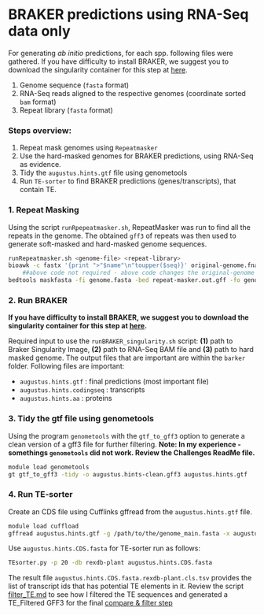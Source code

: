 # BRAKER predictions using RNA-Seq data only
For generating _ab initio_ predictions, for each spp. following files were gathered.
If you have difficulty to install BRAKER, we suggest you to download the singularity container for this step at [here](https://github.com/aseetharam/braker).

1. Genome sequence (`fasta` format)
2. RNA-Seq reads aligned to the respective genomes (coordinate sorted `bam` format)
4. Repeat library (`fasta` format)

### Steps overview:

1. Repeat mask genomes using `Repeatmasker`
2. Use the hard-masked genomes for BRAKER predictions, using RNA-Seq as evidence.
3. Tidy the `augustus.hints.gtf` file using genometools 
4. Run `TE-sorter` to find BRAKER predictions (genes/transcripts), that contain TE.


### 1. Repeat Masking

Using the script `runRpepeatmasker.sh`, RepeatMasker was run to find all the repeats in the genome. The obtained `gff3` of repeats was then used to generate soft-masked and hard-masked genome sequences.

```bash
runRepeatmasker.sh <genome-file> <repeat-library>
bioawk -c fastx '{print ">"$name"\n"toupper($seq)}' original-genome.fna > genome.fasta 
	##above code not required - above code changes the original-genome from a softmasked genome to a non-masked genome 
bedtools maskfasta -fi genome.fasta -bed repeat-masker.out.gff -fo genome.hardmasked.fasta
```

### 2. Run BRAKER

**If you have difficulty to install BRAKER, we suggest you to download the singularity container for this step at [here](https://github.com/aseetharam/braker).**

Required input to use the `runBRAKER_singularity.sh` script: **(1)** path to Braker Singularity Image, **(2)** path to RNA-Seq BAM file and **(3)** path to hard masked genome. 
The output files that are important are within the `barker` folder. Following files are important:

  - `augustus.hints.gtf` : final predictions (most important file) 
  - `augustus.hints.codingseq` : transcripts
  - `augustus.hints.aa` : proteins

### 3. Tidy the gtf file using genometools 

Using the program `genometools` with the `gtf_to_gff3` option to generate a clean version of a gff3 file for further filtering. **Note: In my experience - somethings `genometools` did not work. Review the Challenges ReadMe file.**
```bash
module load genometools
gt gtf_to_gff3 -tidy -o augustus.hints-clean.gff3 augustus.hints.gtf
```

### 4. Run TE-sorter

Create an CDS file using Cufflinks gffread from the `augustus.hints.gtf` file. 
```bash
module load cuffload
gffread augustus.hints.gtf -g /path/to/the/genome_main.fasta -x augustus.hints.CDS.fasta
```
Use `augustus.hints.CDS.fasta` for TE-sorter run as follows:

```bash
TEsorter.py -p 20 -db rexdb-plant augustus.hints.CDS.fasta
```

The result file `augustus.hints.CDS.fasta.rexdb-plant.cls.tsv` provides the list of transcript ids that has potential TE elements in it. Review the script [filter_TE.md](https://github.com/PeanutBase/BIND_annotation/blob/main/scripts/braker/filter_TE.md) to see how I filtered the TE sequences and generated a TE_Filtered GFF3 for the final [compare & filter step](https://github.com/PeanutBase/BIND_annotation/tree/main/scripts/compare-%26-filter) 
